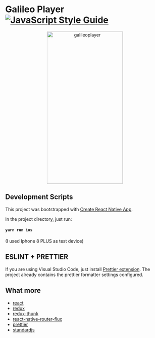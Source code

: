 # Galileo Player [![JavaScript Style Guide](https://img.shields.io/badge/code_style-standard-brightgreen.svg)](https://standardjs.com)

<p align="center">
  <img src="https://media.giphy.com/media/3ohjUX80SMU8qG0A8w/giphy.gif" width="240" height="480" align="center" alt="galileoplayer">
</p>

## Development Scripts

This project was bootstrapped with [Create React Native App](https://github.com/react-community/create-react-native-app).

In the project directory, just run:

#### `yarn run ios`

(I used Iphone 8 PLUS as test device)

## ESLINT + PRETTIER

If you are using Visual Studio Code, just install [Prettier extension](https://marketplace.visualstudio.com/items?itemName=esbenp.prettier-vscode). The project already contains the prettier formatter settings configured.

## What more

* [react](https://facebook.github.io/react)
* [redux](http://redux.js.org)
* [redux-thunk](https://github.com/gaearon/redux-thunk)
* [react-native-router-flux](https://github.com/aksonov/react-native-router-flux)
* [prettier](https://prettier.io/)
* [standardjs](https://standardjs.com)
